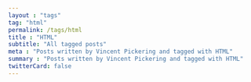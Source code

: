 ```yaml
---
layout : "tags"
tag: "html"
permalink: /tags/html
title : "HTML"
subtitle: "All tagged posts"
meta : "Posts written by Vincent Pickering and tagged with HTML"
summary : "Posts written by Vincent Pickering and tagged with HTML"
twitterCard: false
---
```

